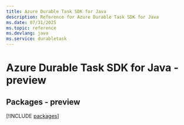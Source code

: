 ```yaml
---
title: Azure Durable Task SDK for Java
description: Reference for Azure Durable Task SDK for Java
ms.date: 07/31/2025
ms.topic: reference
ms.devlang: java
ms.service: durabletask
---
```

# Azure Durable Task SDK for Java - preview
## Packages - preview
[!INCLUDE [packages](durable-task-index.md)]